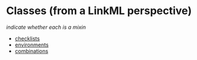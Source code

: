 # Classes (from a LinkML perspective)

_indicate whether each is a mixin_

- [checklists](Checklists.md)
- [environments](Environments.md)
- [combinations](Combinations.md)
